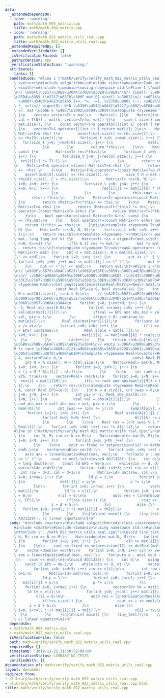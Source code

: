 ```yaml
---
data:
  _extendedDependsOn:
  - icon: ':warning:'
    path: math/math_004_matrix.cpp
    title: math/math_004_matrix.cpp
  - icon: ':warning:'
    path: math/math_022_matrix_utils_real.cpp
    title: math/math_022_matrix_utils_real.cpp
  _extendedRequiredBy: []
  _extendedVerifiedWith: []
  _isVerificationFailed: false
  _pathExtension: cpp
  _verificationStatusIcon: ':warning:'
  attributes:
    links: []
  bundledCode: "#line 1 \"math/verify/verify_math_022_matrix_utils_real.cpp\"\n#include\
    \ <vector>\n#include <algorithm>\n#include <iostream>\n#include <cstdio>\n#include\
    \ <cmath>\n#include <iomanip>\nusing namespace std;\n#line 1 \"math/math_004_matrix.cpp\"\
    \n// \u884C\u5217\u30E9\u30A4\u30D6\u30E9\u30EA\n\n// size(): \u884C\u6570\u3092\
    \u8FD4\u3059 (\u5217\u6570\u306F mat[0].size() \u3067)\n// \u6F14\u7B97\u5B50\
    : \u8907\u5408\u4EE3\u5165 (+=, *=, -=), \u5358\u9805 (-), \u4E8C\u9805 (+, -,\
    \ *, ==)\n// eigen(N): N*N \u5358\u4F4D\u884C\u5217\u3092\u8FD4\u3059\n// pow(mat,\
    \ k): mat \u306E k \u4E57\u3092\u8FD4\u3059\n\ntemplate <typename T>\nstruct Matrix\
    \ {\n    vector< vector<T> > mat;\n    Matrix() {}\n    Matrix(int h, int w, T\
    \ val = T(0)) : mat(h, vector<T>(w, val)) {}\n    size_t size() const { return\
    \ mat.size(); }\n    const vector<T>& operator[](int i) const { return mat[i];\
    \ }\n    vector<T>& operator[](int i) { return mat[i]; }\n\n    Matrix<T> &operator+=(const\
    \ Matrix<T>& rhs) {\n        assert(mat.size() == rhs.size());\n        assert(mat[0].size()\
    \ == rhs[0].size());\n        for(size_t i=0; i<mat.size(); i++) {\n         \
    \   for(size_t j=0; j<mat[0].size(); j++) {\n                mat[i][j] += rhs[i][j];\n\
    \            }\n        }\n        return *this;\n    }\n\n    Matrix<T> operator-()\
    \ const {\n        Matrix<T> res(*this);\n        for(size_t i=0; i<res.size();\
    \ i++) {\n            for(size_t j=0; j<res[0].size(); j++) {\n              \
    \  res[i][j] *= T(-1);\n            }\n        }\n        return res;\n    }\n\
    \n    Matrix<T>& operator-=(const Matrix<T>& rhs) {\n        return (Matrix<T>(*this)\
    \ += -rhs);\n    }\n\n    Matrix<T>& operator*=(const Matrix<T>& rhs) {\n    \
    \    assert(mat[0].size() == rhs.size());\n        size_t H = mat.size(), W =\
    \ rhs[0].size(), C = rhs.size();\n        Matrix<T> res(H, W);\n        for(size_t\
    \ i=0; i<H; i++) {\n            for(size_t j=0; j<W; j++) {\n                for(size_t\
    \ k=0; k<C; k++) {\n                    res[i][j] += mat[i][k] * rhs[k][j];\n\
    \                }\n            }\n        }\n        this->mat = res.mat;\n \
    \       return *this;\n    }\n\n    Matrix<T> operator+(const Matrix<T>& rhs)\
    \ {\n        return (Matrix<T>(*this) += rhs);\n    }\n\n    Matrix<T> operator*(const\
    \ Matrix<T>& rhs) {\n        return (Matrix<T>(*this) *= rhs);\n    }\n\n    Matrix<T>\
    \ operator-(const Matrix<T> &rhs) {\n        return (Matrix<T>(*this) -= rhs);\n\
    \    }\n\n    bool operator==(const Matrix<T> &rhs) const {\n        return this->mat\
    \ == rhs.mat;\n    }\n    bool operator!=(const Matrix<T> &rhs) const {\n    \
    \    return !(*this == rhs);\n    }\n};\n\ntemplate <typename T>\nMatrix<T> eigen(size_t\
    \ N) {\n    Matrix<T> res(N, N, 0);\n    for(size_t i=0; i<N; i++) res[i][i] =\
    \ T(1);\n    return res;\n}\n\ntemplate <typename T>\nMatrix<T> pow(Matrix<T>\
    \ mat, long long int k) {\n    Matrix<T> res = eigen<T>(mat.size());\n    for(;\
    \ k>0; k>>=1) {\n        if(k & 1) res *= mat;\n        mat *= mat;\n    }\n \
    \   return res;\n}\n\ntemplate <typename T>\nostream& operator<< (ostream& out,\
    \ Matrix<T> mat) {\n    int H = mat.size(), W = mat[0].size();\n    out << \"\
    [\" << endl;\n    for(int i=0; i<H; i++) {\n        out << \"  [ \";\n       \
    \ for(int j=0; j<W; j++) out << mat[i][j] << \" \";\n        out << \"]\" << endl;\n\
    \    }\n    out << \"]\" << endl;\n    return out;\n}\n#line 1 \"math/math_022_matrix_utils_real.cpp\"\
    \n// \u5B9F\u6570\u884C\u5217\u306B\u5BFE\u3059\u308B\u4E3B\u8981\u306A\u64CD\u4F5C\
    \n\n// \u30AC\u30A6\u30B9\u306E\u6D88\u53BB\u6CD5 (\u5143\u306E\u884C\u5217\u3092\
    \u53C2\u7167\u3067\u5909\u5F62\u3001\u30E9\u30F3\u30AF\u3092\u8FD4\u3059)\ntemplate\
    \ <typename Real>\nint gaussianEliminationReal(Matrix<Real> &mat,\n          \
    \                  const Real EPS=1e-9, bool ext=false) {\n    int N = mat.size(),\
    \ M = mat[0].size(), rank = 0;\n\n    // \u62E1\u5927\u4FC2\u6570\u884C\u5217\u306A\
    \u3089\u6700\u5F8C\u306E\u5217\u306F\u6383\u304D\u51FA\u3057\u306E\u5BFE\u8C61\
    \u306B\u3057\u306A\u3044\n    for(int j=0; j+ext<M; j++) {\n        int piv =\
    \ -1; Real abs_max(0.0);\n        for(int i=rank; i<N; i++) {\n            Real\
    \ val(abs(mat[i][j]));\n            if(val >= EPS and abs_max < val) abs_max =\
    \ val, piv = i;\n        }\n        if(piv < 0) continue;\n        swap(mat[rank],\
    \ mat[piv]);\n        Real div(mat[rank][j]);\n        for(auto &v : mat[rank])\
    \ v /= div;\n        for(int i=0; i<N; i++) {\n            if(i == rank or abs(mat[i][j])\
    \ < EPS) continue;\n            Real scale = mat[i][j];\n            for(int k=0;\
    \ k<M; k++) {\n                mat[i][k] -= mat[rank][k] * scale;\n          \
    \  }\n        }\n        rank++;\n    }\n    return rank;\n}\n\n// \u7DDA\u5F62\
    \u65B9\u7A0B\u5F0F\u3092\u89E3\u304F\n// empty \u306A\u3089\u89E3\u306A\u3057\u3001\
    M != rank \u306A\u3089\u7121\u9650\u306B\u5B58\u5728\u3001\u305D\u3046\u3067\u306A\
    \u3051\u308C\u3070\u4E00\u610F\ntemplate <typename Real>\nvector<Real> linearEquationReal(Matrix<Real>\
    \ A, vector<Real> b,\n                                const Real EPS = 1e-9) {\n\
    \    int N = A.size(), M = A[0].size();\n    Matrix<Real> mat(N, M+1);\n    for(int\
    \ i=0; i<N; i++) {\n        for(int j=0; j<M+1; j++) {\n            mat[i][j]\
    \ = (j < M ? A[i][j] : b[i]);\n        }\n    }\n\n    int rank = gaussianEliminationReal(mat,\
    \ EPS, true);\n    vector<Real> res(N);\n    for(int i=0; i<N; i++) {\n      \
    \  res[i] = mat[i][M];\n        if(i >= rank and abs(mat[i][M]) > EPS) return\
    \ {};\n    }\n    return res;\n}\n\ntemplate <typename Real>\nReal detReal(Matrix<Real>\
    \ A, const Real EPS=1e-9) {\n    int N = A.size(), cnt_swap = 0;\n    for(int\
    \ j=0; j<N; j++) {\n        int piv = -1; Real abs_max(0);\n        for(int i=j;\
    \ i<N; i++) {\n            Real val = abs(A[i][j]);\n            if(val >= EPS\
    \ and abs_max < val) abs_max = val, piv = i;\n        }\n        if(piv < 0) return\
    \ Real(0);\n        cnt_swap += (piv != j);\n        swap(A[piv], A[j]);\n   \
    \     for(int i=j+1; i<N; i++) {\n            Real scale(A[i][j] / A[j][j]);\n\
    \            for(int k=0; k<N; k++) {\n                A[i][k] -= A[j][k] * scale;\n\
    \            }\n        }\n    }\n\n    Real res = (cnt_swap % 2 ? Real(-1) :\
    \ Real(1));\n    for(int i=0; i<N; i++) res *= A[i][i];\n    return res;\n}\n\
    #line 10 \"math/verify/verify_math_022_matrix_utils_real.cpp\"\n\nvoid tiny_test()\
    \ {\n    int N, M; cin >> N >> M;\n    Matrix<double> mat(N, M);\n    for(int\
    \ i=0; i<N; i++) {\n        for(int j=0; j<M; j++) {\n            cin >> mat[i][j];\n\
    \        }\n    }\n\n    cout << fixed << setprecision(12) << detReal(mat) <<\
    \ endl;\n\n    vector<double> vec(N);\n    for(int i=0; i<N; i++) cin >> vec[i];\n\
    \    auto ans = linearEquationReal(mat, vec);\n    for(auto e : ans) cout << e\
    \ << \" \";\n    cout << endl;\n}\n\nvoid AOJ1328() {\n    int d;\n    using ld\
    \ = long double;\n    const ld EPS = 9e-5;\n    while(cin >> d, d) {\n       \
    \ vector<ld> v(d+3);\n        for(int i=0; i<d+3; i++) cin >> v[i];\n\n      \
    \  int row = d+3, col = d+1;\n        Matrix<ld> mat(row, col);\n        for(int\
    \ i=0; i<row; i++) {\n            ld p = 1;\n            for(int j=0; j<col; j++)\
    \ {\n                mat[i][j] = p;\n                p *= i;\n            }\n\
    \        }\n\n        for(int i=0; i<row; i++) {\n            vector<ld> tm =\
    \ mat[i];\n            ld tv = v[i];\n            for(int j=0; j<col; j++) mat[i][j]\
    \ = 0;\n            v[i] = 0;\n\n            auto res = linearEquationReal(mat,\
    \ v, EPS);\n            if(res.size()) {\n                cout << i << endl;\n\
    \                i = d + 5;\n            }\n            else {\n             \
    \   for(int j=0; j<col; j++) mat[i][j] = tm[j];\n                v[i] = tv;\n\
    \            }\n        }\n    }\n}\n\nint main() {\n    tiny_test();\n    //\
    \ AOJ1328(); // linear equation\n}\n"
  code: "#include <vector>\n#include <algorithm>\n#include <iostream>\n#include <cstdio>\n\
    #include <cmath>\n#include <iomanip>\nusing namespace std;\n#include \"../math_004_matrix.cpp\"\
    \n#include \"../math_022_matrix_utils_real.cpp\"\n\nvoid tiny_test() {\n    int\
    \ N, M; cin >> N >> M;\n    Matrix<double> mat(N, M);\n    for(int i=0; i<N; i++)\
    \ {\n        for(int j=0; j<M; j++) {\n            cin >> mat[i][j];\n       \
    \ }\n    }\n\n    cout << fixed << setprecision(12) << detReal(mat) << endl;\n\
    \n    vector<double> vec(N);\n    for(int i=0; i<N; i++) cin >> vec[i];\n    auto\
    \ ans = linearEquationReal(mat, vec);\n    for(auto e : ans) cout << e << \" \"\
    ;\n    cout << endl;\n}\n\nvoid AOJ1328() {\n    int d;\n    using ld = long double;\n\
    \    const ld EPS = 9e-5;\n    while(cin >> d, d) {\n        vector<ld> v(d+3);\n\
    \        for(int i=0; i<d+3; i++) cin >> v[i];\n\n        int row = d+3, col =\
    \ d+1;\n        Matrix<ld> mat(row, col);\n        for(int i=0; i<row; i++) {\n\
    \            ld p = 1;\n            for(int j=0; j<col; j++) {\n             \
    \   mat[i][j] = p;\n                p *= i;\n            }\n        }\n\n    \
    \    for(int i=0; i<row; i++) {\n            vector<ld> tm = mat[i];\n       \
    \     ld tv = v[i];\n            for(int j=0; j<col; j++) mat[i][j] = 0;\n   \
    \         v[i] = 0;\n\n            auto res = linearEquationReal(mat, v, EPS);\n\
    \            if(res.size()) {\n                cout << i << endl;\n          \
    \      i = d + 5;\n            }\n            else {\n                for(int\
    \ j=0; j<col; j++) mat[i][j] = tm[j];\n                v[i] = tv;\n          \
    \  }\n        }\n    }\n}\n\nint main() {\n    tiny_test();\n    // AOJ1328();\
    \ // linear equation\n}\n"
  dependsOn:
  - math/math_004_matrix.cpp
  - math/math_022_matrix_utils_real.cpp
  isVerificationFile: false
  path: math/verify/verify_math_022_matrix_utils_real.cpp
  requiredBy: []
  timestamp: '2019-11-22 21:50:52+09:00'
  verificationStatus: LIBRARY_NO_TESTS
  verifiedWith: []
documentation_of: math/verify/verify_math_022_matrix_utils_real.cpp
layout: document
redirect_from:
- /library/math/verify/verify_math_022_matrix_utils_real.cpp
- /library/math/verify/verify_math_022_matrix_utils_real.cpp.html
title: math/verify/verify_math_022_matrix_utils_real.cpp
---
```

